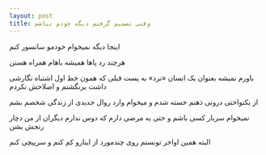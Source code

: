 ```yaml
---
layout: post
title: وقتی تصمیم گرفتم دیگه خودم نباشم
---
```


اینجا دیگه نمیخوام خودمو سانسور کنم

هرچند رد پاها همیشه باهام همراه هستن

باورم نمیشه بعنوان یک انسان «نرد» به پست قبلی که همون خط اول اشتباه نگارشی داشت برنگشتم و اصلاحش نکردم

از یکنواختی درونی ذهنم خسته شدم و میخوام وارد روال جدیدی از زندگی شخصم بشم

نمیخوام سربار کسی باشم و حتی یه مرضی دارم که دوس ندارم دیگران از من دچار رنجش بشن

البته همین اواخر تونستم روی چندمورد از اینارو کم کنم و سرپیچی کنم
